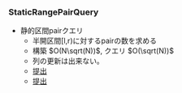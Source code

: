 ### StaticRangePairQuery
- 静的区間pairクエリ
  - 半開区間[l,r)に対するpairの数を求める
  - 構築 $O(N\sqrt(N))$, クエリ $O(\sqrt(N))$
  - 列の更新は出来ない。
  - [提出](https://atcoder.jp/contests/abc242/submissions/43492117)
  - [提出](https://atcoder.jp/contests/abc295/submissions/43492103)
